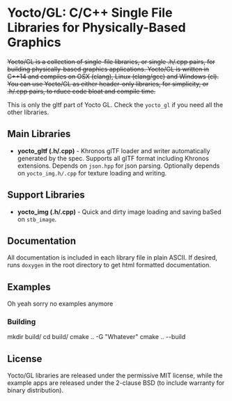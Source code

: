 # Yocto/GL: C/C++ Single File Libraries for Physically-Based Graphics

~~Yocto/GL is a collection of single-file libraries, or single .h/.cpp pairs, for building physically-based graphics applications. Yocto/GL is written in C++14 and compiles on OSX (clang), Linux (clang/gcc) and Windows (cl). You can use Yocto/GL as either header-only libraries, for simplicity, or .h/.cpp pairs, to rduce code bloat and compile time.~~

This is only the gltf part of Yocto GL. Check the `yocto_gl` if you need all the other libraries.

## Main Libraries

- **yocto_gltf (.h/.cpp)** - Khronos glTF loader and writer automatically generated by the spec. Supports all glTF format including Khronos extensions. Depends on `json.hpp` for json parsing. Optionally depends on `yocto_img.h/.cpp` for texture loading and   writing.

## Support Libraries

- **yocto_img (.h/.cpp)** - Quick and dirty image loading and saving baSed on `stb_image`.

## Documentation

All documentation is included in each library file in plain ASCII. If desired, runs `doxygen` in the root directory to get html formatted documentation.

## Examples

Oh yeah sorry no examples anymore

### Building

mkdir build/
cd build/
cmake .. -G "Whatever"
cmake .. --build

## License

Yocto/GL libraries are released under the permissive MIT license, while the example apps are released under the 2-clause BSD (to include warranty for binary distribution).
